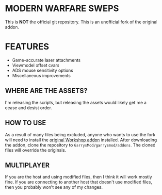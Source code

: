 # MODERN WARFARE SWEPS
This is **NOT** the official git repository. This is an unofficial fork of the original addon.

# FEATURES
* Game-accurate laser attachments
* Viewmodel offset cvars
* ADS mouse sensitivity options
* Miscellaneous improvements

## WHERE ARE THE ASSETS?
I'm releasing the scripts, but releasing the assets would likely get me a cease and desist order.

## HOW TO USE
As a result of many files being excluded, anyone who wants to use the fork will need to install the [original Workshop addon](https://steamcommunity.com/sharedfiles/filedetails/?id=2459720887) installed. After downloading the addon, clone the repository to `GarrysMod/garrysmod/addons`. The cloned files will override the originals.

## MULTIPLAYER
If you are the host and using modified files, then I think it will work mostly fine. If you are connecting to another host that doesn't use modified files, then you probably won't see any of my changes. 
